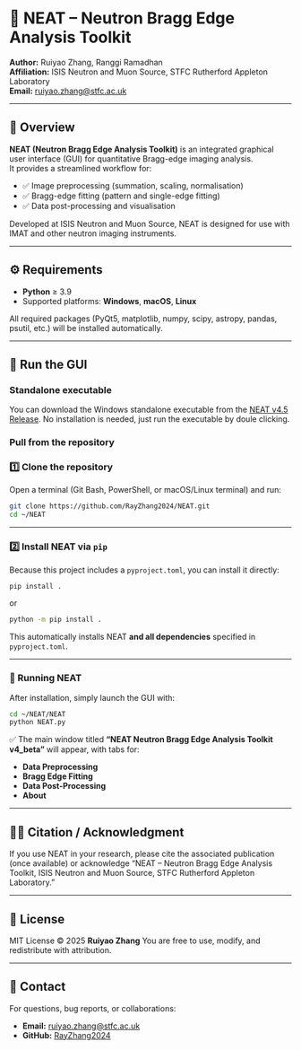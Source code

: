 
# 🧠 NEAT – Neutron Bragg Edge Analysis Toolkit

**Author:** Ruiyao Zhang, Ranggi Ramadhan  
**Affiliation:** ISIS Neutron and Muon Source, STFC Rutherford Appleton Laboratory  
**Email:** ruiyao.zhang@stfc.ac.uk  

---

## 📘 Overview

**NEAT (Neutron Bragg Edge Analysis Toolkit)** is an integrated graphical user interface (GUI) for quantitative Bragg-edge imaging analysis.  
It provides a streamlined workflow for:
- ✅ Image preprocessing (summation, scaling, normalisation)  
- ✅ Bragg-edge fitting (pattern and single-edge fitting)  
- ✅ Data post-processing and visualisation  

Developed at ISIS Neutron and Muon Source, NEAT is designed for use with IMAT and other neutron imaging instruments.

---

## ⚙️ Requirements

- **Python** ≥ 3.9  
- Supported platforms: **Windows**, **macOS**, **Linux**

All required packages (PyQt5, matplotlib, numpy, scipy, astropy, pandas, psutil, etc.) will be installed automatically.

---

## 🚀 Run the GUI

### Standalone executable
You can download the Windows standalone executable from the [NEAT v4.5 Release](https://github.com/RayZhang2024/NEAT/releases/tag/v4.5).
No installation is needed, just run the executable by doule clicking.

### Pull from the repository

### 1️⃣ Clone the repository
Open a terminal (Git Bash, PowerShell, or macOS/Linux terminal) and run:
```bash
git clone https://github.com/RayZhang2024/NEAT.git
cd ~/NEAT
````

---

### 2️⃣ Install NEAT via `pip`

Because this project includes a `pyproject.toml`, you can install it directly:

```bash
pip install .
```

or

```bash
python -m pip install .
```

This automatically installs NEAT **and all dependencies** specified in `pyproject.toml`.


---

### 🧠 Running NEAT

After installation, simply launch the GUI with:

```bash
cd ~/NEAT/NEAT
python NEAT.py
```

✅ The main window titled
**“NEAT Neutron Bragg Edge Analysis Toolkit v4_beta”**
will appear, with tabs for:

* **Data Preprocessing**
* **Bragg Edge Fitting**
* **Data Post-Processing**
* **About**

---

## 🧑‍💻 Citation / Acknowledgment

If you use NEAT in your research, please cite the associated publication (once available) or acknowledge
“NEAT – Neutron Bragg Edge Analysis Toolkit, ISIS Neutron and Muon Source, STFC Rutherford Appleton Laboratory.”

---

## 📜 License

MIT License © 2025 **Ruiyao Zhang**
You are free to use, modify, and redistribute with attribution.

---

## 📧 Contact

For questions, bug reports, or collaborations:

* **Email:** [ruiyao.zhang@stfc.ac.uk](mailto:ruiyao.zhang@stfc.ac.uk)
* **GitHub:** [RayZhang2024](https://github.com/RayZhang2024)

```
